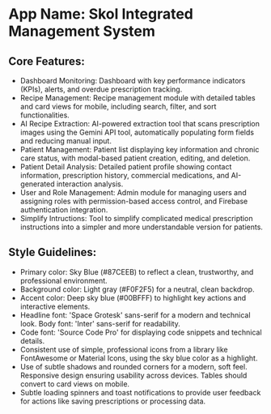 # **App Name**: Skol Integrated Management System

## Core Features:

- Dashboard Monitoring: Dashboard with key performance indicators (KPIs), alerts, and overdue prescription tracking.
- Recipe Management: Recipe management module with detailed tables and card views for mobile, including search, filter, and sort functionalities.
- AI Recipe Extraction: AI-powered extraction tool that scans prescription images using the Gemini API tool, automatically populating form fields and reducing manual input.
- Patient Management: Patient list displaying key information and chronic care status, with modal-based patient creation, editing, and deletion.
- Patient Detail Analysis: Detailed patient profile showing contact information, prescription history, commercial medications, and AI-generated interaction analysis.
- User and Role Management: Admin module for managing users and assigning roles with permission-based access control, and Firebase authentication integration.
- Simplify Intructions: Tool to simplify complicated medical prescription instructions into a simpler and more understandable version for patients.

## Style Guidelines:

- Primary color: Sky Blue (#87CEEB) to reflect a clean, trustworthy, and professional environment.
- Background color: Light gray (#F0F2F5) for a neutral, clean backdrop.
- Accent color: Deep sky blue (#00BFFF) to highlight key actions and interactive elements.
- Headline font: 'Space Grotesk' sans-serif for a modern and technical look. Body font: 'Inter' sans-serif for readability.
- Code font: 'Source Code Pro' for displaying code snippets and technical details.
- Consistent use of simple, professional icons from a library like FontAwesome or Material Icons, using the sky blue color as a highlight.
- Use of subtle shadows and rounded corners for a modern, soft feel. Responsive design ensuring usability across devices. Tables should convert to card views on mobile.
- Subtle loading spinners and toast notifications to provide user feedback for actions like saving prescriptions or processing data.